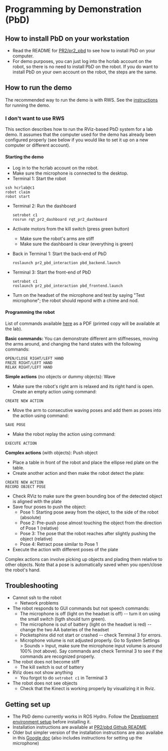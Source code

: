 # Programming by Demonstration (PbD)

## How to install PbD on your workstation
- Read the README for [PR2/pr2_pbd](https://github.com/PR2/pr2_pbd) to see how to install PbD on your computer.
- For demo purposes, you can just log into the hcrlab account on the robot, so there is no need to install PbD on the robot.
  If you do want to install PbD on your own account on the robot, the steps are the same.

## How to run the demo
The recommended way to run the demo is with RWS.
See the [instructions](https://github.com/hcrlab/wiki/blob/master/demos/README.md) for running the demo.

### I don't want to use RWS
This section describes how to run the RViz-based PbD system for a lab demo.
It assumes that the computer used for the demo has already been configured properly (see below if you would like to set it up on a new computer or different account).

#### Starting the demo

* Log in to the hcrlab account on the robot.
* Make sure the microphone is connected to the desktop.
* Terminal 1: Start the robot
```
ssh hcrlab@c1
robot claim
robot start
```
* Terminal 2: Run the dashboard

  ```
  setrobot c1
  rosrun rqt_pr2_dashboard rqt_pr2_dashboard
  ```
  
* Activate motors from the kill switch (press green button)
   * Make sure the robot's arms are stiff
   * Make sure the dashboard is clear (everything is green)
* Back in Terminal 1: Start the back-end of PbD

  ```
  roslaunch pr2_pbd_interaction pbd_backend.launch
  ```
  
* Terminal 3: Start the front-end of PbD

  ```
  setrobot c1
  roslaunch pr2_pbd_interaction pbd_frontend.launch
  ```

* Turn on the headset of the microphone and test by saying "Test microphone"; the robot should repond with a chime and nod.

#### Programming the robot

List of commands available [here](commands.pdf) as a PDF (printed copy will be available at the lab).

**Basic commands:** You can demonstrate different arm stiffnesses, moving the arms around, and changing the hand states with the following commands:
```
OPEN/CLOSE RIGHT/LEFT HAND
FREZE RIGHT/LEFT HAND
RELAX RIGHT/LEFT HAND
```

**Simple actions** (no objects or dummy objects): Wave
* Make sure the robot's right arm is relaxed and its right hand is open. Create an empty action using command:
```
CREATE NEW ACTION
```
* Move the arm to consecutive waving poses and add them as poses into the action using command:
```
SAVE POSE
```
* Make the robot replay the action using command:
```
EXECUTE ACTION
```

**Complex actions** (with objects): Push object
* Place a table in front of the robot and place the ellipse red plate on the table.
* Create another action and then make the robot detect the plate:
```
CREATE NEW ACTION
RECORD OBJECT POSE
```
* Check RViz to make sure the green bounding box of the detected object is aligned with the plate
* Save four poses to push the object:
   * Pose 1: Starting pose away from the object, to the side of the robot (absolute)
   * Pose 2: Pre-push pose almost touching the object from the direction of Pose 1 (relative)
   * Pose 3: The pose that the robot reaches after slightly pushing the object (relative)
   * Pose 4: Retract pose similar to Pose 1
* Execute the action with different poses of the plate

Complex actions can involve picking up objects and plading them relative to other objects. Note that a pose is automatically saved when you open/close the robot's hand.

## Troubleshooting

* Cannot ssh to the robot
   * Network problems
* The robot responds to GUI commands but not speech commands:
   * The microphone is off (light on the headset is off) -- turn it on using the small switch (ligth should turn green).
   * The microphone is out of battery (light on the headset is red) -- change the two AA bateries of the headset
   * Pocketsphinx did not start or crashed -- check Terminal 3 for errors.
   * Microphone volume is not adjusted properly. Go to System Settings > Sounds > Input, make sure the microphone input volume is around 100% (not above). Say commands and check Terminal 3 to see if the commands are recognized properly.
* The robot does not become stiff
    * The kill switch is out of battery
* RViz does not show anything
   * You forgot to do ```setrobot c1``` in Terminal 3
* The robot does not see objects
   * Check that the Kinect is working properly by visualizing it in Rviz.

## Getting set up
- The PbD demo currently works in ROS Hydro. Follow the [Development environment setup](https://github.com/hcrlab/wiki/tree/master/development_environment_setup) before installing it.
- Installation instructions are available at [PR2/pbd Github README](https://github.com/PR2/pr2_pbd)
- Older but simpler version of the installation instructions are also availabe in this [Google doc](https://docs.google.com/document/d/1N7hqa6YVgZ_CNCbshKKQrnkInWHVPQBgjMxb6hwm3mI/edit?usp=sharing) (also includes instructions for setting up the microphone)
